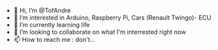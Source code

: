 - 👋 Hi, I’m @TofAndre
- 👀 I’m interested in Arduino, Raspberry Pi, Cars (Renault Twingo)- ECU
- 🌱 I’m currently learning life
- 💞️ I’m looking to collaborate on what I'm interrested right now
- 📫 How to reach me : don't...

<!---
TofAndre/TofAndre is a ✨ special ✨ repository because its `README.md` (this file) appears on your GitHub profile.
You can click the Preview link to take a look at your changes.
--->
